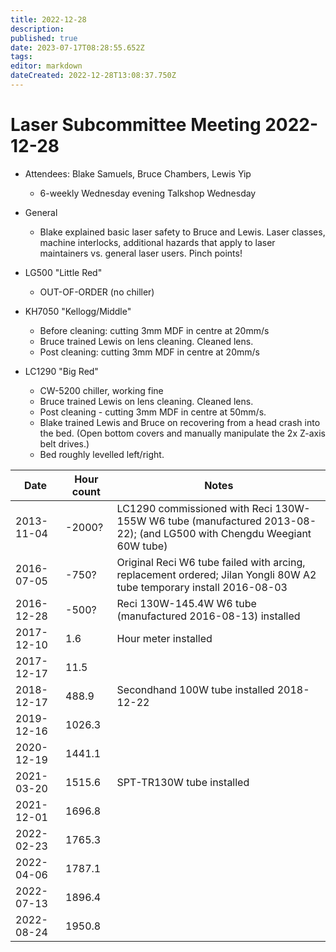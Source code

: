 ```yaml
---
title: 2022-12-28
description: 
published: true
date: 2023-07-17T08:28:55.652Z
tags: 
editor: markdown
dateCreated: 2022-12-28T13:08:37.750Z
---
```


# Laser Subcommittee Meeting 2022-12-28

-   Attendees: Blake Samuels, Bruce Chambers, Lewis Yip
    -   6-weekly Wednesday evening Talkshop Wednesday

-   General
    -   Blake explained basic laser safety to Bruce and Lewis. Laser classes, machine interlocks, additional hazards that apply to laser maintainers vs. general laser users. Pinch points!

-   LG500 "Little Red"
    -   OUT-OF-ORDER (no chiller)
    
-   KH7050 "Kellogg/Middle"
    -   Before cleaning: cutting 3mm MDF in centre at 20mm/s
    -   Bruce trained Lewis on lens cleaning. Cleaned lens.
    -   Post cleaning: cutting 3mm MDF in centre at 20mm/s

-   LC1290 "Big Red"
    -   CW-5200 chiller, working fine
    -   Bruce trained Lewis on lens cleaning. Cleaned lens.
    -   Post cleaning - cutting 3mm MDF in centre at 50mm/s.
    -   Blake trained Lewis and Bruce on recovering from a head crash into the bed. (Open bottom covers and manually manipulate the 2x Z-axis belt drives.)
    -   Bed roughly levelled left/right.


| Date       | Hour count | Notes                                                                                                                 |
|------------|------------|-----------------------------------------------------------------------------------------------------------------------|
| 2013-11-04 | -2000?     | LC1290 commissioned with Reci 130W-155W W6 tube (manufactured 2013-08-22); (and LG500 with Chengdu Weegiant 60W tube) |
| 2016-07-05 | -750?      | Original Reci W6 tube failed with arcing, replacement ordered; Jilan Yongli 80W A2 tube temporary install 2016-08-03  |
| 2016-12-28 | -500?      | Reci 130W-145.4W W6 tube (manufactured 2016-08-13) installed                                                          |
| 2017-12-10 | 1.6        | Hour meter installed                                                                                                  |
| 2017-12-17 | 11.5       |                                                                                                                       |
| 2018-12-17 | 488.9      | Secondhand 100W tube installed 2018-12-22                                                                             |
| 2019-12-16 | 1026.3     |                                                                                                                       |
| 2020-12-19 | 1441.1     |                                                                                                                       |
| 2021-03-20 | 1515.6     | SPT-TR130W tube installed                                                                                             |
| 2021-12-01 | 1696.8     |                                                                                                                       |
| 2022-02-23 | 1765.3     |                                                                                                                       |
| 2022-04-06 | 1787.1     |                                                                                                                       |
| 2022-07-13 | 1896.4     |                                                                                                                       |
| 2022-08-24 | 1950.8     |                                                                                                                       |
